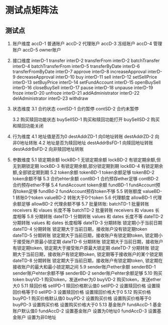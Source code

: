 
# 测试点矩阵法

## 测试点
1. 账户维度
    accD-1 普通账户
    accD-2 代理账户
    accD-3 冻结账户
    accD-4 管理账户
    accD-5 owner账户

2. 接口维度
    interD-1 transfer
    interD-2 transferFrom
    interD-2 batchTransfer
    interD-4 batchTransferFrom
    interD-5 transferByDate
    interD-6 transferFromByDate
    interD-7 approve
    interD-8 increaseApproval
    interD-9 decreaseApproval
    interD-10 buy
    interD-11 sell
    interD-12 setSellPrice
    interD-13 setBuyPrice
    interD-14 setFundAccount
    interD-15 openBuySell
    interD-16 closeBuySell
    interD-17 pause
    interD-18 unpause
    interD-19 froze
    interD-20 unfroze
    interD-21 addAdministrator
    interD-22 delAdministrator
    interD-23 withdraw

3. 状态维度
    3.1 合约状态
        contSD-1 合约暂停
        contSD-2 合约未暂停

    3.2 购买赎回功能状态
        buySellSD-1 购买和赎回功能打开
        buySellSD-2 购买和赎回功能关闭

4. 行为维度
    4.1 地址值是否为0
        destAddrZD-1 向0地址转账
        destAddrZD-2 向非0地址转账
    4.2 地址是否为赎回地址
        destAddrBsFD-1 向赎回地址转账
        destAddrBsFD-2 向非赎回地址转账

5. 参数维度
    5.1 锁定期余额
        lockBD-1 无锁定期余额
        lockBD-2 有锁定期余额,但无到期锁定期
        lockBD-3 有锁定期余额,部分锁定期到期
        lockBD-4 有锁定期余额,全部锁定期到期
    5.2 token余额
        tokenBD-1 token余额足够
        tokenBD-2 token余额不够
    5.3 合约ehter余额
        contBD-1 合约预存ether足够
        contBD-2 合约预存ether不够
    5.4 fundAccount token余额
        fundBD-1 fundAccount预存token足够
        fundBd-2 fundAccount预存token不够
    5.5 转账额度
        valueBD-1 转账0个token
        valueBD-2 转账大于0个token
    5.6 代理额度
        allowBD-1 代理余额足够
        allowBD-2 代理余额不够
    5.7 批量转账:
        batchTD-1 批量转账 receivers 和 vlaues 长度不等
        batchTD-2 批量转账 receivers 和 vlaues 长度相等
    5.8 分期转账
        dateTD-1 分期转账 values 和 dates 长度不等
        dateTD-2 分期转账 values 和 dates 长度相等
        dateTD-3 分期转账 锁定期小于当前日期
        dateTD-4 分期转账 锁定期大于当前日期，接收账户没有锁定期token
        dateTD-5 分期转账 锁定期大于当前日期，接收账户有锁定期token, 锁定期小于接受账户原最小锁定期
        dateTD-6 分期转账 锁定期大于当前日期，接收账户有锁定期token, 锁定期大于接受账户原最大锁定期
        dateTD-7 分期转账 锁定期大于当前日期，接收账户有锁定期token, 锁定期等于接收账户的某个锁定期
        dateTD-8 分期转账 锁定期大于当前日期，接收账户有锁定期token, 锁定期在接收账户的最大和最小锁定期之间
    5.9 sender账户ether余额
        senderBD-1 sender账户ehter余额不够
        senderBD-2 sender账户ehter余额足够
    5.10 购买token
        buyVD-1 购买token，发送ether为0
        buyVD-2 购买token，发送ether大0
    5.11 赎回价格
        sellPD-1 赎回价格默认值0
        sellPD-2 设置赎回价格 设置赎回价格等于0
        sellPD-3 设置赎回价格 设置赎回价格大于0
    5.12 购买价格
        buyPD-1 购买价格默认值0
        buyPD-2 设置购买价格 设置购买价格等于0
        buyPD-3 设置购买价格 设置购买价格大于0
    5.13 基金账户
        fundAccD-1 基金账户默认值0
        fundAccD-2 设置基金账户 设置为0地址0
        fundAccD-3 设置基金账户 设置为非0地址


